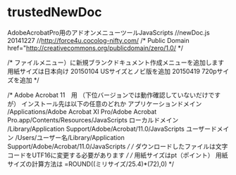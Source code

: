 # trustedNewDoc
AdobeAcrobatPro用のアドオンメニューツールJavaScripts
//newDoc.js 20141227
//http://force4u.cocolog-nifty.com/
/*
Public Domain
href="http://creativecommons.org/publicdomain/zero/1.0/
*/

/*
ファイルメニュー）に新規ブランクドキュメント作成メニューを追加します
用紙サイズは日本向け
20150104
USサイズとノビ版を追加
20150419
720pサイズを追加
*/

/*
Adobe Acrobat 11　用
（下位バージョンでは動作確認していないだけですが）
インストール先は以下の任意のどれか
アプリケーションドメイン
/Applications/Adobe Acrobat XI Pro/Adobe Acrobat Pro.app/Contents/Resources/JavaScripts
ローカルドメイン
/Library/Application Support/Adobe/Acrobat/11.0/JavaScripts
ユーザードメイン
/Users/ユーザー名/Library/Application Support/Adobe/Acrobat/11.0/JavaScripts
*/
/*
ダウンロードしたファイルは文字コードをUTF16に変更する必要があります
*/
/*
用紙サイズはpt（ポイント）
用紙サイズの計算方法は
=ROUND((ミリサイズ/25.4)*(72),0)
*/
